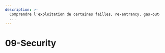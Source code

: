 ```yaml
---
description: >-
  Comprendre l'exploitation de certaines failles, re-entrancy, gas-out-limit,
  ...
---
```


# 09-Security

